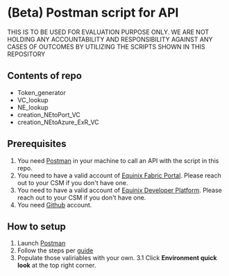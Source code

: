 # (Beta) Postman script for API
THIS IS TO BE USED FOR EVALUATION PURPOSE ONLY. WE ARE NOT HOLDING ANY ACCOUNTABILITY AND RESPONSIBILITY AGAINST ANY CASES OF OUTCOMES BY UTILIZING THE SCRIPTS SHOWN IN THIS REPOSITORY 

## Contents of repo
- Token_generator
- VC_lookup
- NE_lookup
- creation_NEtoPort_VC
- creation_NEtoAzure_ExR_VC

## Prerequisites
1. You need [Postman](https://www.postman.com/downloads/) in your machine to call an API with the script in this repo.
2. You need to have a valid account of [Equinix Fabric Portal](https://fabric.equinix.com/). Please reach out to your CSM if you don't have one.
3. You need to have a valid account of [Equinix Developer Platform](https://developer.equinix.com/). Please reach out to your CSM if you don't have one.
4. You need [Github](https://github.com/) account.

## How to setup
1. Launch [Postman](https://www.postman.com/)
2. Follow the steps per [guide](https://learning.postman.com/docs/getting-started/importing-and-exporting-data/#importing-from-github-repositories)
3. Populate those valiriables with your own.
   3.1 Click **Environment quick look** at the top right corner.
